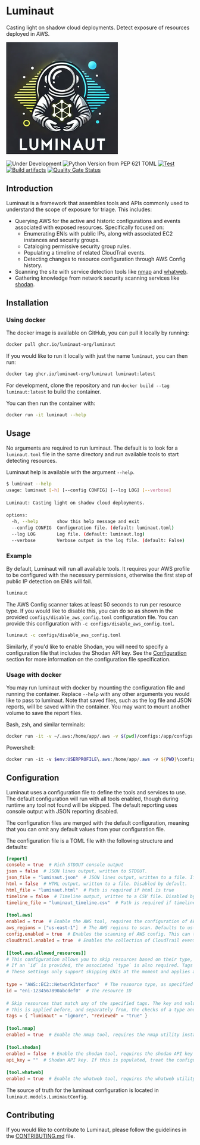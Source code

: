 # Luminaut

Casting light on shadow cloud deployments. Detect exposure of resources deployed in AWS.

![Luminaut Picture](.github/images/luminaut_readme_300.png)

![Under Development](https://img.shields.io/badge/Status-Under%20Development-orange)
![Python Version from PEP 621 TOML](https://img.shields.io/python/required-version-toml?tomlFilePath=https%3A%2F%2Fraw.githubusercontent.com%2Fluminaut-org%2Fluminaut%2Frefs%2Fheads%2Fmain%2Fpyproject.toml)
[![Test](https://github.com/luminaut-org/luminaut/actions/workflows/test.yml/badge.svg)](https://github.com/luminaut-org/luminaut/actions/workflows/test.yml)
[![Build artifacts](https://github.com/luminaut-org/luminaut/actions/workflows/build.yml/badge.svg)](https://github.com/luminaut-org/luminaut/actions/workflows/build.yml)
[![Quality Gate Status](https://sonarcloud.io/api/project_badges/measure?project=luminaut-org_luminaut&metric=alert_status)](https://sonarcloud.io/summary/new_code?id=luminaut-org_luminaut)


## Introduction

Luminaut is a framework that assembles tools and APIs commonly used to understand the scope of exposure for triage. This includes:
- Querying AWS for the active and historic configurations and events associated with exposed resources. Specifically focused on:
  - Enumerating ENIs with public IPs, along with associated EC2 instances and security groups.
  - Cataloging permissive security group rules.
  - Populating a timeline of related CloudTrail events.
  - Detecting changes to resource configuration through AWS Config history.
- Scanning the site with service detection tools like [nmap](https://nmap.org/) and [whatweb](https://github.com/urbanadventurer/WhatWeb).
- Gathering knowledge from network security scanning services like [shodan](https://www.shodan.io/).


## Installation

### Using docker

The docker image is available on GitHub, you can pull it locally by running: 

```bash
docker pull ghcr.io/luminaut-org/luminaut
```

If you would like to run it locally with just the name `luminaut`, you can then run:

```bash
docker tag ghcr.io/luminaut-org/luminaut luminaut:latest
```

For development, clone the repository and run `docker build --tag luminaut:latest` to build the container.

You can then run the container with:
 
```bash
docker run -it luminaut --help
```


## Usage

No arguments are required to run luminaut. The default is to look for a `luminaut.toml` file in the same directory
and run available tools to start detecting resources.

Luminaut help is available with the argument `--help`.

```bash
$ luminaut --help                       
usage: luminaut [-h] [--config CONFIG] [--log LOG] [--verbose]

Luminaut: Casting light on shadow cloud deployments. 

options:
  -h, --help       show this help message and exit
  --config CONFIG  Configuration file. (default: luminaut.toml)
  --log LOG        Log file. (default: luminaut.log)
  --verbose        Verbose output in the log file. (default: False)
```

### Example

By default, Luminaut will run all available tools. It requires your AWS profile to be configured with the necessary permissions, otherwise the first step of public IP detection on ENIs will fail.

```bash
luminaut
```

The AWS Config scanner takes at least 50 seconds to run per resource type. If you would like to disable this, you can do so as shown in the provided `configs/disable_aws_config.toml` configuration file. You can provide this configuration with `-c configs/disable_aws_config.toml`.

```bash
luminaut -c configs/disable_aws_config.toml
```

Similarly, if you'd like to enable Shodan, you will need to specify a configuration file that includes the Shodan API key. See the [Configuration](#configuration) section for more information on the configuration file specification.

### Usage with docker

You may run luminaut with docker by mounting the configuration file and running the container. Replace `--help` with any other arguments you would like to pass to luminaut. Note that saved files, such as the log file and JSON reports, will be saved within the container. You may want to mount another volume to save the report files.

Bash, zsh, and similar terminals:
```bash
docker run -it -v ~/.aws:/home/app/.aws -v $(pwd)/configs:/app/configs luminaut --help
```

Powershell:
```powershell
docker run -it -v $env:USERPROFILE\.aws:/home/app/.aws -v ${PWD}\configs:/app/configs luminaut --help
```

## Configuration

Luminaut uses a configuration file to define the tools and services to use. The default configuration will run with all tools enabled, though during runtime any tool not found will be skipped. The default reporting uses console output with JSON reporting disabled.

The configuration files are merged with the default configuration, meaning that you can omit any default values from your configuration file.

The configuration file is a TOML file with the following structure and defaults:

```toml
[report]
console = true  # Rich STDOUT console output
json = false  # JSON lines output, written to STDOUT.
json_file = "luminaut.json"  # JSON lines output, written to a file. If omitted will write to stdout
html = false  # HTML output, written to a file. Disabled by default.
html_file = "luminaut.html"  # Path is required if html is true
timeline = false  # Timeline output, written to a CSV file. Disabled by default.
timeline_file = "luminaut_timeline.csv"  # Path is required if timeline is true

[tool.aws]
enabled = true  # Enable the AWS tool, requires the configuration of AWS credentials.
aws_regions = ["us-east-1"]  # The AWS regions to scan. Defaults to us-east-1.
config.enabled = true  # Enables the scanning of AWS config. This can take a long time to run, as it scans all resource history.
cloudtrail.enabled = true  # Enables the collection of CloudTrail events related to discovered resources.

[[tool.aws.allowed_resources]]
# This configuration allows you to skip resources based on their type, ID, or tags.
# If an `id` is provided, the associated `type` is also required. Tags may be provided independently of the id and resource type.
# These settings only support skipping ENIs at the moment and applies across all scanned regions.

type = "AWS::EC2::NetworkInterface"  # The resource type, as specified by AWS
id = "eni-1234567890abcdef0"  # The resource ID

# Skip resources that match any of the specified tags. The key and value are case-sensitive.
# This is applied before, and separately from, the checks of a type and id.
tags = { "luminaut" = "ignore", "reviewed" = "true" }

[tool.nmap]
enabled = true  # Enable the nmap tool, requires the nmap utility installed and on the system path.

[tool.shodan]
enabled = false  # Enable the shodan tool, requires the shodan API key to be set in the configuration.
api_key = ""  # Shodan API key. If this is populated, treat the configuration file as a secret.

[tool.whatweb]
enabled = true  # Enable the whatweb tool, requires the whatweb utility installed and on the system path.
```

The source of truth for the luminaut configuration is located in `luminaut.models.LuminautConfig`.

## Contributing

If you would like to contribute to Luminaut, please follow the guidelines in the [CONTRIBUTING.md](.github/CONTRIBUTING.md) file.
